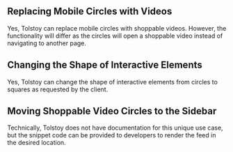 ## Replacing Mobile Circles with Videos

Yes, Tolstoy can replace mobile circles with shoppable videos. However, the functionality will differ as the circles will open a shoppable video instead of navigating to another page.

## Changing the Shape of Interactive Elements

Yes, Tolstoy can change the shape of interactive elements from circles to squares as requested by the client.

## Moving Shoppable Video Circles to the Sidebar

Technically, Tolstoy does not have documentation for this unique use case, but the snippet code can be provided to developers to render the feed in the desired location.